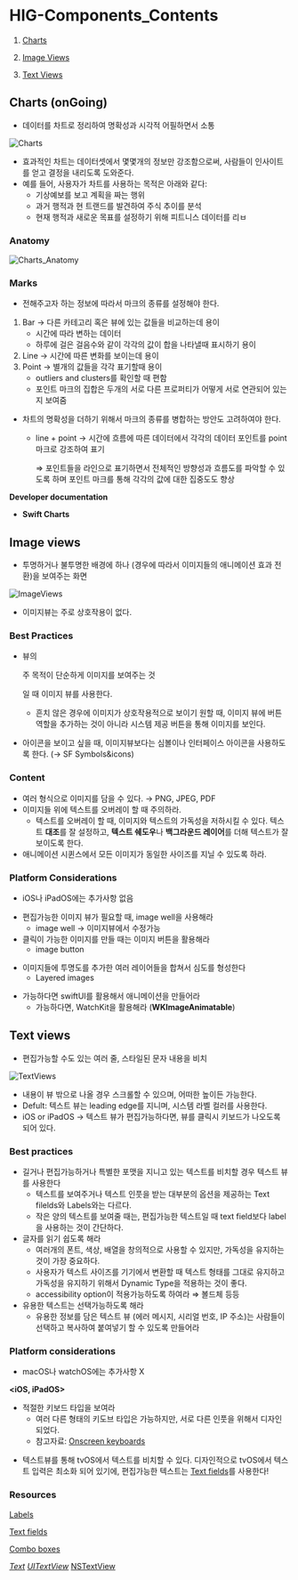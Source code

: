 # HIG-Components_Contents

1. [Charts](#Charts-(onGoing))

2. [Image Views](#Image-views)
3. [Text Views](#Text-views)



## Charts (onGoing)

- 데이터를 차트로 정리하여 명확성과 시각적 어필하면서 소통

![Charts](https://docs-assets.developer.apple.com/published/e60ec631128010abf4cf09793552a20a/components-charts-intro@2x.png)

- 효과적인 차트는 데이터셋에서 몇몇개의 정보만 강조함으로써, 사람들이 인사이트를 얻고 결정을 내리도록 도와준다.
- 예를 들어, 사용자가 차트를 사용하는 목적은 아래와 같다:
  - 기상예보를 보고 계획을 짜는 행위
  - 과거 행적과 현 트랜드를 발견하여 주식 추이를 분석
  - 현재 행적과 새로운 목표를 설정하기 위해 피트니스 데이터를 리ㅂ

### Anatomy

![Charts_Anatomy](https://docs-assets.developer.apple.com/published/99ff482fad4dd4768a7280ce055bbe5d/charts-anatomy@2x.png)

### Marks

- 전해주고자 하는 정보에 따라서 마크의 종류를 설정해야 한다.

1. Bar → 다른 카테고리 혹은 뷰에 있는 값들을 비교하는데 용이
   - 시간에 따라 변하는 데이터
   - 하루에 걸은 걸음수와 같이 각각의 값이 합을 나타낼때 표시하기 용이
2. Line → 시간에 따른 변화를 보이는데 용이
3. Point → 별개의 값들을 각각 표기할때 용이
   - outliers and clusters를 확인할 때 편함
   - 포인트 마크의 집합은 두개의 서로 다른 프로퍼티가 어떻게 서로 연관되어 있는지 보여줌

- 차트의 명확성을 더하기 위해서 마크의 종류를 병합하는 방안도 고려하여야 한다.

  - line + point → 시간에 흐름에 따른 데이터에서 각각의 데이터 포인트를 point 마크로 강조하여 표기

    ⇒ 포인트들을 라인으로 표기하면서 전체적인 방향성과 흐름도를 파악할 수 있도록 하며 포인트 마크를 통해 각각의 값에 대한 집중도도 향상

**Developer documentation**

- **Swift Charts**



## Image views

- 투명하거나 불투명한 배경에 하나 (경우에 따라서 이미지들의 애니메이션 효과 전환)을 보여주는 화면

![ImageViews](https://docs-assets.developer.apple.com/published/75a4736b08754bbd37dad68ddd0048b9/components-image-view-intro@2x.png)

- 이미지뷰는 주로 상호작용이 없다.

### Best Practices

- 뷰의 

  주 목적이 단순하게 이미지를 보여주는 것

  일 때 이미지 뷰를 사용한다.

  - 흔치 않은 경우에 이미지가 상호작용적으로 보이기 원할 때, 이미지 뷰에 버튼 역할을 추가하는 것이 아니라 시스템 제공 버튼을 통해 이미지를 보인다.

- 아이콘을 보이고 싶을 때, 이미지뷰보다는 심볼이나 인터페이스 아이콘을 사용하도록 한다. (→ SF Symbols&icons)

### Content

- 여러 형식으로 이미지를 담을 수 있다. → PNG, JPEG, PDF
- 이미지들 위에 텍스트를 오버레이 할 때 주의하라.
  - 텍스트를 오버레이 할 때, 이미지와 텍스트의 가독성을 저하시킬 수 있다. 텍스트 **대조**를 잘 설정하고, **텍스트 쉐도우**나 **백그라운드 레이어**를 더해 텍스트가 잘 보이도록 한다.
- 애니메이션 시퀸스에서 모든 이미지가 동일한 사이즈를 지닐 수 있도록 하라.

### Platform Considerations

- iOS나 iPadOS에는 추가사항 없음

**<Mac OS>**

- 편집가능한 이미지 뷰가 필요할 때, image well을 사용해라
  - image well → 이미지뷰에서 수정가능
- 클릭이 가능한 이미지를 만들 때는 이미지 버튼을 활용해라
  - image button

**<tvOS>**

- 이미지들에 투명도를 추가한 여러 레이어들을 합쳐서 심도를 형성한다
  - Layered images

**<watchOS>**

- 가능하다면 swiftUI를 활용해서 애니메이션을 만들어라
  - 가능하다면, WatchKit을 활용해라 (**WKImageAnimatable**)



## Text views

- 편집가능할 수도 있는 여러 줄, 스타일된 문자 내용을 비치

![TextViews](https://docs-assets.developer.apple.com/published/c626bcee9f9dc28ab4335f7163fd9062/components-text-view-intro@2x.png)

- 내용이 뷰 밖으로 나올 경우 스크롤할 수 있으며, 어떠한 높이든 가능한다.
- Defult: 텍스트 뷰는 leading edge를 지니며, 시스템 라벨 컬러를 사용한다.
- iOS or iPadOS → 텍스트 뷰가 편집가능하다면, 뷰를 클릭시 키보드가 나오도록 되어 있다.

### Best practices

- 길거나 편집가능하거나 특별한 포맷을 지니고 있는 텍스트를 비치할 경우 텍스트 뷰를 사용한다
  - 텍스트를 보여주거나 텍스트 인풋을 받는 대부분의 옵션을 제공하는 Text filelds와 Labels와는 다르다.
  - 작은 양의 텍스트를 보여줄 때는, 편집가능한 텍스트일 때 text field보다 label을 사용하는 것이 간단하다.
- 글자를 읽기 쉽도록 해라
  - 여러개의 폰트, 색상, 배열을 창의적으로 사용할 수 있지만, 가독성을 유지하는 것이 가장 중요하다.
  - 사용자가 텍스트 사이즈를 기기에서 변환할 때 텍스트 형태를 그대로 유지하고 가독성을 유지하기 위해서 Dynamic Type을 적용하는 것이 좋다.
  - accessibility option이 적용가능하도록 하여라 ⇒ 볼드체 등등
- 유용한 텍스트는 선택가능하도록 해라
  - 유용한 정보를 담은 텍스트 뷰 (에러 메시지, 시리얼 번호, IP 주소)는 사람들이 선택하고 복사하여 붙여넣기 할 수 있도록 만들어라

### Platform considerations

- macOS나 watchOS에는 추가사항 X

**<iOS, iPadOS>**

- 적절한 키보드 타입을 보여라
  - 여러 다른 형태의 키도브 타입은 가능하지만, 서로 다른 인풋을 위해서 디자인 되었다.
  - 참고자료: [Onscreen keyboards](https://developer.apple.com/design/human-interface-guidelines/onscreen-keyboards)

**<tvOS>**

- 텍스트뷰를 통해 tvOS에서 텍스트를 비치할 수 있다. 디자인적으로 tvOS에서 텍스트 입력은 최소화 되어 있기에, 편집가능한 텍스트는 [Text fields](https://developer.apple.com/design/human-interface-guidelines/text-fields)를 사용한다!

### Resources

**<Related>**

[Labels](https://developer.apple.com/design/human-interface-guidelines/labels)

[Text fields](https://developer.apple.com/design/human-interface-guidelines/text-fields)

[Combo boxes](https://developer.apple.com/design/human-interface-guidelines/combo-boxes)

**<Developer documentation>**

[*Text*](<https://developer.apple.com/documentation/SwiftUI/Text>)
[*UITextView*](<https://developer.apple.com/documentation/uikit/uitextview>)
[NSTextView](<https://developer.apple.com/documentation/appkit/nstextview>)
